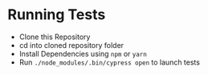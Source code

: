 # Running Tests
- Clone this Repository
- cd into cloned repository folder
- Install Dependencies using `npm` or `yarn`
- Run `./node_modules/.bin/cypress open` to launch tests